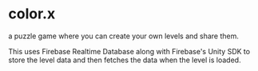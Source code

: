 # color.x

a puzzle game where you can create your own levels and share them.

This uses Firebase Realtime Database along with Firebase's Unity SDK to store the level data and then fetches the data when the level is loaded.
